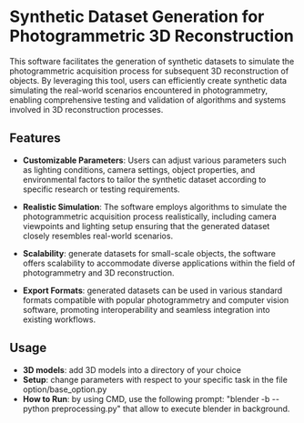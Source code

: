 # Synthetic Dataset Generation for Photogrammetric 3D Reconstruction

This software facilitates the generation of synthetic datasets to simulate the photogrammetric acquisition process for subsequent 3D reconstruction of objects. By leveraging this tool, users can efficiently create synthetic data simulating the real-world scenarios encountered in photogrammetry, enabling comprehensive testing and validation of algorithms and systems involved in 3D reconstruction processes.

## Features

- **Customizable Parameters**: Users can adjust various parameters such as lighting conditions, camera settings, object properties, and environmental factors to tailor the synthetic dataset according to specific research or testing requirements.
  
- **Realistic Simulation**: The software employs algorithms to simulate the photogrammetric acquisition process realistically, including camera viewpoints and lighting setup ensuring that the generated dataset closely resembles real-world scenarios.
  
- **Scalability**: generate datasets for small-scale objects, the software offers scalability to accommodate diverse applications within the field of photogrammetry and 3D reconstruction.
  
- **Export Formats**: generated datasets can be used in various standard formats compatible with popular photogrammetry and computer vision software, promoting interoperability and seamless integration into existing workflows.

## Usage

- **3D models**: add 3D models into a directory of your choice
- **Setup**: change parameters with respect to your specific task in the file option/base_option.py
- **How to Run**: by using CMD, use the following prompt: "blender -b --python preprocessing.py" that allow to execute blender in background.
